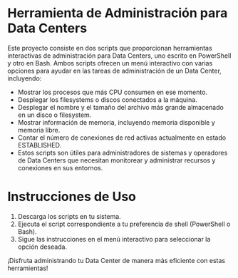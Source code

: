 

# Herramienta de Administración para Data Centers
Este proyecto consiste en dos scripts que proporcionan herramientas interactivas de administración para Data Centers, uno escrito en PowerShell y otro en Bash. Ambos scripts ofrecen un menú interactivo con varias opciones para ayudar en las tareas de administración de un Data Center, incluyendo:

- Mostrar los procesos que más CPU consumen en ese momento.
- Desplegar los filesystems o discos conectados a la máquina.
- Desplegar el nombre y el tamaño del archivo más grande almacenado en un disco o filesystem.
- Mostrar información de memoria, incluyendo memoria disponible y memoria libre.
- Contar el número de conexiones de red activas actualmente en estado ESTABLISHED.
- Estos scripts son útiles para administradores de sistemas y operadores de Data Centers que necesitan monitorear y administrar recursos y conexiones en sus entornos.

# Instrucciones de Uso

1. Descarga los scripts en tu sistema.
2. Ejecuta el script correspondiente a tu preferencia de shell (PowerShell o Bash).
3. Sigue las instrucciones en el menú interactivo para seleccionar la opción deseada.
  
¡Disfruta administrando tu Data Center de manera más eficiente con estas herramientas!


